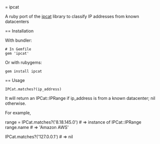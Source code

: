 = ipcat

A ruby port of the [ipcat](https://github.com/client9/ipcat) library to classify IP addresses from known datacenters

== Installation

With bundler:

    # In Gemfile
    gem 'ipcat'

Or with rubygems:

    gem install ipcat

== Usage

    IPCat.matches?(ip_address)

It will return an IPCat::IPRange if ip_address is from a known datacenter; nil otherwise.

For example,

  range = IPCat.matches?('8.18.145.0') # => instance of IPCat::IPRange
  range.name # => 'Amazon AWS'

  IPCat.matches?('127.0.0.1') # => nil

